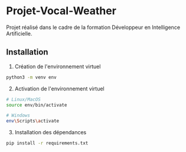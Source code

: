 # Projet-Vocal-Weather
Projet réalisé dans le cadre de la formation Développeur en Intelligence Artificielle.

## Installation

1.  Création de l'environnement virtuel

```bash
python3 -m venv env
```

2. Activation de l'environnement virtuel

```bash
# Linux/MacOS
source env/bin/activate

# Windows
env\Scripts\activate
```

3. Installation des dépendances

```bash
pip install -r requirements.txt
```
